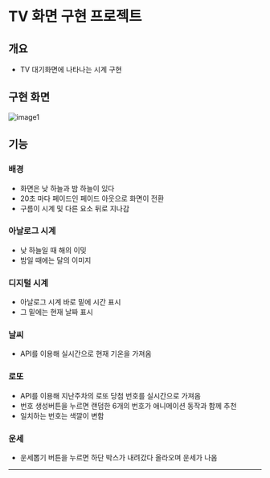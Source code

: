# TV 화면 구현 프로젝트

## 개요
- TV 대기화면에 나타나는 시계 구현

## 구현 화면
![image1](https://github.com/sunkk8482/TizenTvClockProject/assets/86597542/f34a0e95-2b7b-4077-8adc-9f4864f97c02)


## 기능
### 배경
  - 화면은 낮 하늘과 밤 하늘이 있다
  - 20초 마다 페이드인 페이드 아웃으로 화면이 전환
  - 구름이 시계 및 다른 요소 뒤로 지나감

### 아날로그 시계
  - 낮 하늘일 때 해의 이밎
  - 밤일 때에는 달의 이미지
 
### 디지털 시계
- 아날로그 시계 바로 밑에 시간 표시
- 그 밑에는 현재 날짜 표시

### 날씨
- API를 이용해 실시간으로 현재 기온을 가져옴

### 로또
- API를 이용해 지난주차의 로또 당첨 번호를 실시간으로 가져옴
- 번호 생성버튼을 누르면 랜덤한 6개의 번호가 애니메이션 동작과 함께 추천
- 일치하는 번호는 색깔이 변함

### 운세
- 운세뽑기 버튼을 누르면 하단 박스가 내려갔다 올라오며 운세가 나옴

--- 
